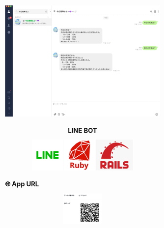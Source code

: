 ![LINE BOT](https://github.com/Daisuke-23/line-bot/blob/master/%E3%82%B9%E3%82%AF%E3%83%AA%E3%83%BC%E3%83%B3%E3%82%B7%E3%83%A7%E3%83%83%E3%83%88%202020-10-07%2014.17.46.png)

<h2 align="center">LINE BOT</h2>

<p align="center">
  <a href="LINEロゴ"><img src="https://github.com/Daisuke-23/line-bot/blob/master/line_icon_200_v3.jpg" height="100px；" /></a>
  <a href="Rubyロゴ"><img src="https://github.com/Daisuke-23/line-bot/blob/master/%E3%82%BF%E3%82%99%E3%82%A6%E3%83%B3%E3%83%AD%E3%83%BC%E3%83%88%E3%82%99.png" height="100px；" /></a>
  <a href="Firebase公式サイトURL"><img src="https://github.com/Daisuke-23/line-bot/blob/master/%E3%82%BF%E3%82%99%E3%82%A6%E3%83%B3%E3%83%AD%E3%83%BC%E3%83%88%E3%82%99%20(1).png" height="100px;" /></a>
</p>

## 🌐 App URL

<p align="center">
  <a href="LINEロゴ"><img src="https://github.com/Daisuke-23/line-bot/blob/master/%E3%82%B9%E3%82%AF%E3%83%AA%E3%83%BC%E3%83%B3%E3%82%B7%E3%83%A7%E3%83%83%E3%83%88%202020-10-07%2016.52.10.png" height="100px；" /></a></p>
